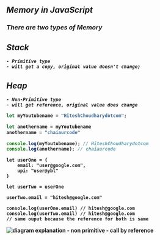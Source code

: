 ## _Memory in JavaScript_

### _There are two types of Memory_
## **_Stack_** 
<b><i>
```
- Primitive type 
- will get a copy, original value doesn't change)
```
</b></i>

## **_Heap_** 
<b><i>
```
- Non-Primitive type
- will get reference, original value does change
```
</b></i>

<b>

```js
let myYoutubename = "HiteshChoudharydotcom";

let anothername = myYoutubename
anothername = "chaiaurcode"

console.log(myYoutubename); // HiteshChoudharydotcom
console.log(anothername); // chaiaurcode
```
```
let userOne = {
    email: "user@google.com",
    upi: "user@ybl"
}

let userTwo = userOne

userTwo.email = "hitesh@google.com"

console.log(userOne.email) // hitesh@google.com
console.log(userTwo.email) // hitesh@google.com
// same ouput because the reference for both is same
```
![diagram explanation - non primitive - call by reference](https://github.com/anupam-kumar-krishnan/JavaScript-Notes/assets/69143883/17af3ed6-12aa-4101-85be-6ff092323453)


</b>



